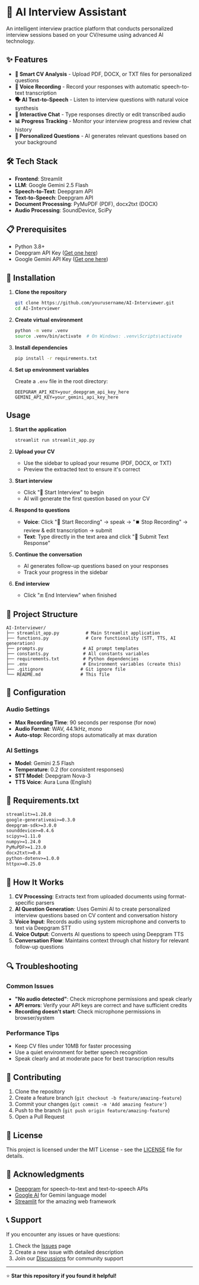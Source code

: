 # 🎯 AI Interview Assistant

An intelligent interview practice platform that conducts personalized interview sessions based on your CV/resume using advanced AI technology.

## ✨ Features

- **📄 Smart CV Analysis** - Upload PDF, DOCX, or TXT files for personalized questions
- **🔴 Voice Recording** - Record your responses with automatic speech-to-text transcription
- **🗣️ AI Text-to-Speech** - Listen to interview questions with natural voice synthesis
- **💬 Interactive Chat** - Type responses directly or edit transcribed audio
- **📊 Progress Tracking** - Monitor your interview progress and review chat history
- **🎯 Personalized Questions** - AI generates relevant questions based on your background

## 🛠️ Tech Stack

- **Frontend**: Streamlit
- **LLM**: Google Gemini 2.5 Flash
- **Speech-to-Text**: Deepgram API
- **Text-to-Speech**: Deepgram API  
- **Document Processing**: PyMuPDF (PDF), docx2txt (DOCX)
- **Audio Processing**: SoundDevice, SciPy

## 📋 Prerequisites

- Python 3.8+
- Deepgram API Key ([Get one here](https://deepgram.com/))
- Google Gemini API Key ([Get one here](https://ai.google.dev/))

## 🚀 Installation

1. **Clone the repository**
   ```bash
   git clone https://github.com/yourusername/AI-Interviewer.git
   cd AI-Interviewer
   ```

2. **Create virtual environment**
   ```bash
   python -m venv .venv
   source .venv/bin/activate  # On Windows: .venv\Scripts\activate
   ```

3. **Install dependencies**
   ```bash
   pip install -r requirements.txt
   ```

4. **Set up environment variables**
   
   Create a `.env` file in the root directory:
   ```env
   DEEPGRAM_API_KEY=your_deepgram_api_key_here
   GEMINI_API_KEY=your_gemini_api_key_here
   ```

##  Usage

1. **Start the application**
   ```bash
   streamlit run streamlit_app.py
   ```

2. **Upload your CV**
   - Use the sidebar to upload your resume (PDF, DOCX, or TXT)
   - Preview the extracted text to ensure it's correct

3. **Start interview**
   - Click "🚀 Start Interview" to begin
   - AI will generate the first question based on your CV

4. **Respond to questions**
   - **Voice**: Click "🔴 Start Recording" → speak → "⏹️ Stop Recording" → review & edit transcription → submit
   - **Text**: Type directly in the text area and click "📝 Submit Text Response"

5. **Continue the conversation**
   - AI generates follow-up questions based on your responses
   - Track your progress in the sidebar

6. **End interview**
   - Click "🔚 End Interview" when finished

## 📁 Project Structure

```
AI-Interviewer/
├── streamlit_app.py          # Main Streamlit application
├── functions.py              # Core functionality (STT, TTS, AI generation)
├── prompts.py               # AI prompt templates
├── constants.py             # All constants variables
├── requirements.txt         # Python dependencies
├── .env                     # Environment variables (create this)
├── .gitignore              # Git ignore file
└── README.md               # This file
```

## 🔧 Configuration

### Audio Settings
- **Max Recording Time**: 90 seconds per response (for now)
- **Audio Format**: WAV, 44.1kHz, mono
- **Auto-stop**: Recording stops automatically at max duration

### AI Settings
- **Model**: Gemini 2.5 Flash
- **Temperature**: 0.2 (for consistent responses)
- **STT Model**: Deepgram Nova-3
- **TTS Voice**: Aura Luna (English)

## 📝 Requirements.txt

```txt
streamlit>=1.28.0
google-generativeai>=0.3.0
deepgram-sdk>=3.0.0
sounddevice>=0.4.6
scipy>=1.11.0
numpy>=1.24.0
PyMuPDF>=1.23.0
docx2txt>=0.8
python-dotenv>=1.0.0
httpx>=0.25.0
```

## 🎯 How It Works

1. **CV Processing**: Extracts text from uploaded documents using format-specific parsers
2. **AI Question Generation**: Uses Gemini AI to create personalized interview questions based on CV content and conversation history
3. **Voice Input**: Records audio using system microphone and converts to text via Deepgram STT
4. **Voice Output**: Converts AI questions to speech using Deepgram TTS
5. **Conversation Flow**: Maintains context through chat history for relevant follow-up questions

## 🔍 Troubleshooting

### Common Issues

- **"No audio detected"**: Check microphone permissions and speak clearly
- **API errors**: Verify your API keys are correct and have sufficient credits
- **Recording doesn't start**: Check microphone permissions in browser/system

### Performance Tips

- Keep CV files under 10MB for faster processing
- Use a quiet environment for better speech recognition
- Speak clearly and at moderate pace for best transcription results

## 🤝 Contributing

1. Clone the repository
2. Create a feature branch (`git checkout -b feature/amazing-feature`)
3. Commit your changes (`git commit -m 'Add amazing feature'`)
4. Push to the branch (`git push origin feature/amazing-feature`)
5. Open a Pull Request

## 📄 License

This project is licensed under the MIT License - see the [LICENSE](LICENSE) file for details.

## 🙏 Acknowledgments

- [Deepgram](https://deepgram.com/) for speech-to-text and text-to-speech APIs
- [Google AI](https://ai.google.dev/) for Gemini language model
- [Streamlit](https://streamlit.io/) for the amazing web framework

## 📞 Support

If you encounter any issues or have questions:
1. Check the [Issues](https://github.com/yourusername/AI-Interviewer/issues) page
2. Create a new issue with detailed description
3. Join our [Discussions](https://github.com/yourusername/AI-Interviewer/discussions) for community support

---

⭐ **Star this repository if you found it helpful!**